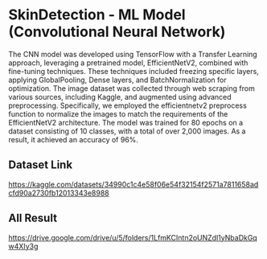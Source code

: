# SkinDetection - ML Model (Convolutional Neural Network)

The CNN model was developed using TensorFlow with a Transfer Learning approach, leveraging a pretrained model, EfficientNetV2, combined with fine-tuning techniques. These techniques included freezing specific layers, applying GlobalPooling, Dense layers, and BatchNormalization for optimization. The image dataset was collected through web scraping from various sources, including Kaggle, and augmented using advanced preprocessing. Specifically, we employed the efficientnetv2 preprocess function to normalize the images to match the requirements of the EfficientNetV2 architecture. The model was trained for 80 epochs on a dataset consisting of 10 classes, with a total of over 2,000 images. As a result, it achieved an accuracy of 96%.

## Dataset Link
https://kaggle.com/datasets/34990c1c4e58f06e54f32154f2571a7811658adcfd90a2730fb12013343e8988

## All Result
https://drive.google.com/drive/u/5/folders/1LfmKCIntn2oUNZdl1yNbaDkGqw4XIy3g
